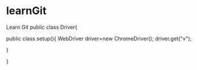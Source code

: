 # learnGit
Learn Git
public class Driver{

public class setup(){
WebDriver driver=new ChromeDriver();
driver.get("v");

}

}
